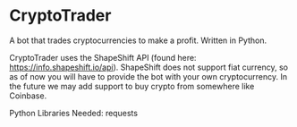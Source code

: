 # CryptoTrader
A bot that trades cryptocurrencies to make a profit. Written in Python.

CryptoTrader uses the ShapeShift API (found here: https://info.shapeshift.io/api). ShapeShift does not support fiat currency, so as of now you will have to provide the bot with your own cryptocurrency. In the future we may add support to buy crypto from somewhere like Coinbase.

Python Libraries Needed: requests
